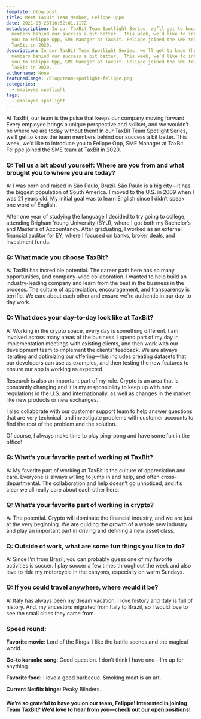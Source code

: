 ```yaml
---
template: blog-post
title: Meet TaxBit Team Member, Felippe Oppe
date: 2021-05-28T16:52:01.117Z
metadescription: In our TaxBit Team Spotlight Series, we’ll get to know the team
  members behind our success a bit better.  This week, we’d like to introduce
  you to Felippe Opp, SME Manager at TaxBit. Felippe joined the SME team at
  TaxBit in 2020.
description: In our TaxBit Team Spotlight Series, we’ll get to know the team
  members behind our success a bit better.  This week, we’d like to introduce
  you to Felippe Opp, SME Manager at TaxBit. Felippe joined the SME team at
  TaxBit in 2020.
authorname: None
featuredImage: /blog/team-spotlight-felippe.png
categories:
  - employee spotlight
tags:
  - employee spotlight
---
```

At TaxBit, our team is the pulse that keeps our company moving forward. Every employee brings a unique perspective and skillset, and we wouldn’t be where we are today without them! In our TaxBit Team Spotlight Series, we’ll get to know the team members behind our success a bit better. This week, we’d like to introduce you to Felippe Opp, SME Manager at TaxBit. Felippe joined the SME team at TaxBit in 2020.

### Q: Tell us a bit about yourself: Where are you from and what brought you to where you are today?

A: I was born and raised in São Paulo, Brazil. São Paulo is a big city—it has the biggest population of South America. I moved to the U.S. in 2009 when I was 21 years old. My initial goal was to learn English since I didn’t speak one word of English. 

After one year of studying the language I decided to try going to college, attending Brigham Young University (BYU), where I got both my Bachelor’s and Master’s of Accountancy. After graduating, I worked as an external financial auditor for EY, where I focused on banks, broker deals, and investment funds.

### Q: What made you choose TaxBit?

A: TaxBit has incredible potential. The career path here has so many opportunities, and company-wide collaboration. I wanted to help build an industry-leading company and learn from the best in the business in the process. The culture of appreciation, encouragement, and transparency is terrific. We care about each other and ensure we're authentic in our day-to-day work.

### Q: What does your day-to-day look like at TaxBit?

A: Working in the crypto space, every day is something different. I am involved across many areas of the business. I spend part of my day in implementation meetings with existing clients, and then work with our development team to implement the clients’ feedback. We are always iterating and optimizing our offering—this includes creating datasets that our developers can use as examples, and then testing the new features to ensure our app is working as expected.

Research is also an important part of my role. Crypto is an area that is constantly changing and it is my responsibility to keep up with new regulations in the U.S. and internationally, as well as changes in the market like new products or new exchanges.

I also collaborate with our customer support team to help answer questions that are very technical, and investigate problems with customer accounts to find the root of the problem and the solution.

Of course, I always make time to play ping-pong and have some fun in the office!

### Q: What’s your favorite part of working at TaxBit?

A: My favorite part of working at TaxBit is the culture of appreciation and care. Everyone is always willing to jump in and help, and often cross-departmental. The collaboration and help doesn’t go unnoticed, and it’s clear we all really care about each other here.

### Q: What’s your favorite part of working in crypto?

A: The potential. Crypto will dominate the financial industry, and we are just at the very beginning. We are guiding the growth of a whole new industry and play an important part in driving and defining a new asset class.

### Q: Outside of work, what are some fun things you like to do?

A: Since I’m from Brazil, you can probably guess one of my favorite activities is soccer. I play soccer a few times throughout the week and also love to ride my motorcycle in the canyons, especially on warm Sundays.

### Q: If you could travel anywhere, where would it be?

A: Italy has always been my dream vacation. I love history and Italy is full of history. And, my ancestors migrated from Italy to Brazil, so I would love to see the small cities they came from.

### Speed round:

**Favorite movie**: Lord of the Rings. I like the battle scenes and the magical world.

**Go-to karaoke song**: Good question. I don’t think I have one—I'm up for anything.

**Favorite food:** I love a good barbecue. Smoking meat is an art.

**Current Netflix binge:** Peaky Blinders.

#### We’re so grateful to have you on our team, Felippe! Interested in joining Team TaxBit? We’d love to hear from you—[check out our open positions!](https://taxbit.com/careers)